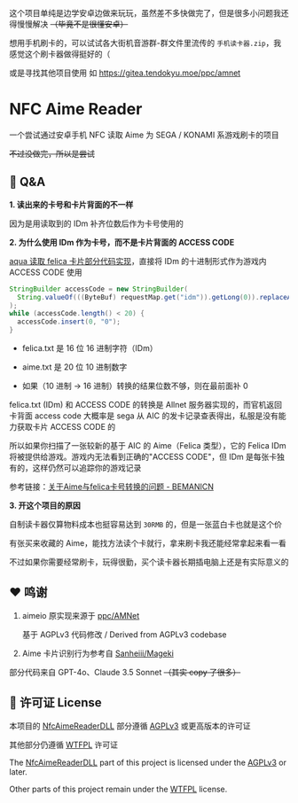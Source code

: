 这个项目单纯是边学安卓边做来玩玩，虽然差不多快做完了，但是很多小问题我还得慢慢解决 ~~（毕竟不是很懂安卓）~~

想用手机刷卡的，可以试试各大街机音游群-群文件里流传的 `手机读卡器.zip`，我感觉这个刷卡器做得挺好的（

或是寻找其他项目使用 如 https://gitea.tendokyu.moe/ppc/amnet

# NFC Aime Reader

一个尝试通过安卓手机 NFC 读取 Aime 为 SEGA / KONAMI 系游戏刷卡的项目

~~不过没做完，所以是尝试~~

## :thinking: Q&A

**1. 读出来的卡号和卡片背面的不一样**

因为是用读取到的 IDm 补齐位数后作为卡号使用的

**2. 为什么使用 IDm 作为卡号，而不是卡片背面的 ACCESS CODE**

[aqua 读取 felica 卡片部分代码实现](https://dev.s-ul.net/NeumPhis/aqua/-/blob/master/src/main/java/icu/samnyan/aqua/sega/aimedb/handler/impl/FeliCaLookupHandler.java#L44)，直接将 IDm 的十进制形式作为游戏内 ACCESS CODE 使用

```java
StringBuilder accessCode = new StringBuilder(
  String.valueOf(((ByteBuf) requestMap.get("idm")).getLong(0)).replaceAll("-","")
);
while (accessCode.length() < 20) {
  accessCode.insert(0, "0");
}
```

- felica.txt 是 16 位 16 进制字符（IDm）

- aime.txt 是 20 位 10 进制数字

- 如果（10 进制 → 16 进制）转换的结果位数不够，则在最前面补 0

felica.txt (IDm) 和 ACCESS CODE 的转换是 Allnet 服务器实现的，而官机返回卡背面 access code 大概率是 sega 从 AIC 的发卡记录查表得出，私服是没有能力获取卡片 ACCESS CODE 的

所以如果你扫描了一张较新的基于 AIC 的 Aime（Felica 类型），它的 Felica IDm 将被提供给游戏。游戏内无法看到正确的"ACCESS CODE"，但 IDm 是每张卡独有的，这样仍然可以追踪你的游戏记录

参考链接：[关于Aime与felica卡号转换的问题 - BEMANICN](https://bemani.cc/d/107-aimefelica/2)

**3. 开这个项目的原因**

自制读卡器仅算物料成本也挺容易达到 `30RMB` 的，但是一张蓝白卡也就是这个价

有张买来收藏的 Aime，能找方法读个卡就行，拿来刷卡我还能经常拿起来看一看

不过如果你需要经常刷卡，玩得很勤，买个读卡器长期插电脑上还是有实际意义的

## :heart: 鸣谢

1. aimeio 原实现来源于 [ppc/AMNet](https://gitea.tendokyu.moe/ppc/amnet)

   基于 AGPLv3 代码修改 / Derived from AGPLv3 codebase

2. Aime 卡片识别行为参考自 [Sanheiii/Mageki](https://github.com/Sanheiii/Mageki/blob/master/Mageki/Mageki/Drawables/SettingButton.cs#L172-L187)

部分代码来自 GPT-4o、Claude 3.5 Sonnet ~~（其实 copy 了很多）~~

## :blue_book: 许可证 License

本项目的 [NfcAimeReaderDLL](NfcAimeReaderDLL) 部分遵循 [AGPLv3](NfcAimeReaderDLL/LICENSE) 或更高版本的许可证

其他部分仍遵循 [WTFPL](LICENSE) 许可证

The [NfcAimeReaderDLL](NfcAimeReaderDLL) part of this project is licensed under the [AGPLv3](NfcAimeReaderDLL/LICENSE) or later.

Other parts of this project remain under the [WTFPL](LICENSE) license.